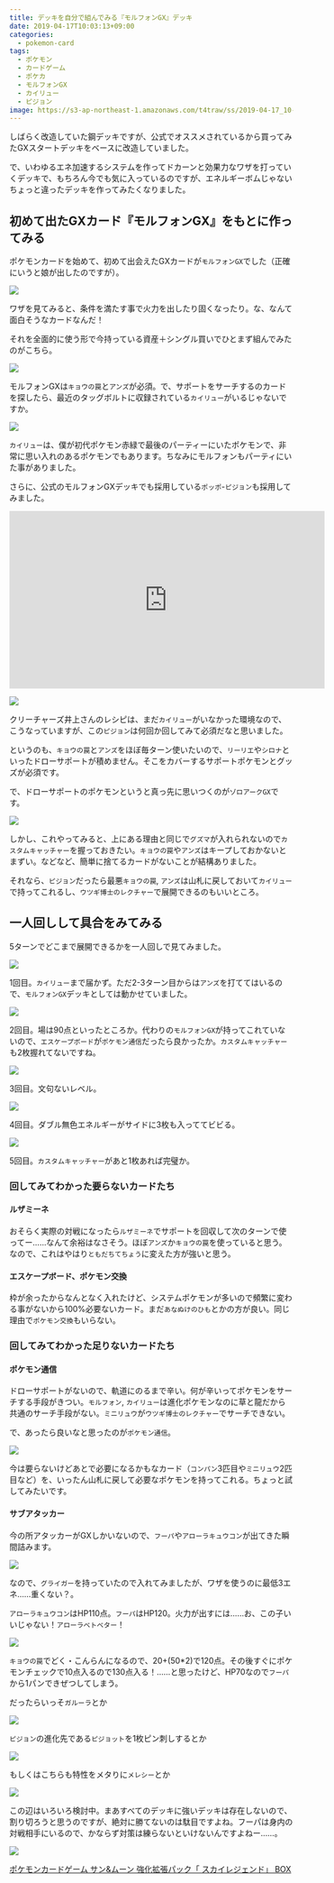 ```yaml
---
title: デッキを自分で組んでみる『モルフォンGX』デッキ
date: 2019-04-17T10:03:13+09:00
categories:
  - pokemon-card
tags:
  - ポケモン
  - カードゲーム
  - ポケカ
  - モルフォンGX
  - カイリュー
  - ピジョン
image: https://s3-ap-northeast-1.amazonaws.com/t4traw/ss/2019-04-17_10-05-49.png
---
```

しばらく改造していた鋼デッキですが、公式でオススメされているから買ってみたGXスタートデッキをベースに改造していました。

で、いわゆるエネ加速するシステムを作ってドカーンと効果力なワザを打っていくデッキで、もちろん今でも気に入っているのですが、エネルギーボムじゃないちょっと違ったデッキを作ってみたくなりました。

<!--more-->

## 初めて出たGXカード『モルフォンGX』をもとに作ってみる

ポケモンカードを始めて、初めて出会えたGXカードが`モルフォンGX`でした（正確にいうと娘が出したのですが）。

<img src="https://www.pokemon-card.com/assets/images/card_images/large/SM9a/036147_P_MORUFONGX.jpg" class="tcg-card">

ワザを見てみると、条件を満たす事で火力を出したり固くなったり。な、なんて面白そうなカードなんだ！

それを全面的に使う形で今持っている資産＋シングル買いでひとまず組んでみたのがこちら。

![](https://www.pokemon-card.com/deck/deckView.php/deckID/2XpMMy-Xd4IRJ-2ypM3R.png)

モルフォンGXは`キョウの罠`と`アンズ`が必須。で、サポートをサーチするのカードを探したら、最近のタッグボルトに収録されている`カイリュー`がいるじゃないですか。

<img src="https://www.pokemon-card.com/assets/images/card_images/large/SM9/036009_P_KAIRYU.jpg" class="tcg-card">

`カイリュー`は、僕が初代ポケモン赤緑で最後のパーティーにいたポケモンで、非常に思い入れのあるポケモンでもあります。ちなみにモルフォンもパーティにいた事がありました。

さらに、公式のモルフォンGXデッキでも採用している`ポッポ`-`ピジョン`も採用してみました。

<iframe width="560" height="315" src="https://www.youtube.com/embed/_DwEE700oCk" frameborder="0" allow="accelerometer; autoplay; encrypted-media; gyroscope; picture-in-picture" allowfullscreen></iframe>

![](https://s3-ap-northeast-1.amazonaws.com/t4traw/ss/2019-04-17_12-36-46.png)

クリーチャーズ井上さんのレシピは、まだ`カイリュー`がいなかった環境なので、こうなっていますが、この`ピジョン`は何回か回してみて必須だなと思いました。

というのも、`キョウの罠`と`アンズ`をほぼ毎ターン使いたいので、`リーリエ`や`シロナ`といったドローサポートが積めません。そこをカバーするサポートポケモンとグッズが必須です。

で、ドローサポートのポケモンというと真っ先に思いつくのが`ゾロアークGX`です。

<img src="https://www.pokemon-card.com/assets/images/card_images/large/SM3p/034050_P_ZOROAKUGX.jpg" class="tcg-card">

しかし、これやってみると、上にある理由と同じで`グズマ`が入れられないので`カスタムキャッチャー`を握っておきたい。`キョウの罠`や`アンズ`はキープしておかないとまずい。などなど、簡単に捨てるカードがないことが結構ありました。

それなら、`ピジョン`だったら最悪`キョウの罠`, `アンズ`は山札に戻しておいて`カイリュー`で持ってこれるし、`ウツギ博士のレクチャー`で展開できるのもいいところ。

## 一人回しして具合をみてみる

5ターンでどこまで展開できるかを一人回しで見てみました。

![](https://s3-ap-northeast-1.amazonaws.com/t4traw/ss/2019-04-17_10-31-24.png)

1回目。`カイリュー`まで届かず。ただ2-3ターン目からは`アンズ`を打ててはいるので、`モルフォンGX`デッキとしては動かせていました。

![](https://s3-ap-northeast-1.amazonaws.com/t4traw/ss/2019-04-17_10-41-37.png)

2回目。場は90点といったところか。代わりの`モルフォンGX`が持ってこれていないので、`エスケープボード`が`ポケモン通信`だったら良かったか。`カスタムキャッチャー`も2枚握れてないですね。

![](https://s3-ap-northeast-1.amazonaws.com/t4traw/ss/2019-04-17_10-44-52.png)

3回目。文句ないレベル。

![](https://s3-ap-northeast-1.amazonaws.com/t4traw/ss/2019-04-17_12-39-16.png)

4回目。ダブル無色エネルギーがサイドに3枚も入っててビビる。

![](https://s3-ap-northeast-1.amazonaws.com/t4traw/ss/2019-04-17_12-39-39.png)

5回目。`カスタムキャッチャー`があと1枚あれば完璧か。

### 回してみてわかった要らないカードたち

#### ルザミーネ

おそらく実際の対戦になったら`ルザミーネ`でサポートを回収して次のターンで使ってー……なんて余裕はなさそう。ほぼ`アンズ`か`キョウの罠`を使っていると思う。なので、これはやはり`ともだちてちょう`に変えた方が強いと思う。

#### エスケープボード、ポケモン交換

枠が余ったからなんとなく入れたけど、システムポケモンが多いので頻繁に変わる事がないから100%必要ないカード。まだ`あなぬけのひも`とかの方が良い。同じ理由で`ポケモン交換`もいらない。

### 回してみてわかった足りないカードたち

#### ポケモン通信

ドローサポートがないので、軌道にのるまで辛い。何が辛いってポケモンをサーチする手段がきつい。`モルフォン`, `カイリュー`は進化ポケモンなのに草と龍だから共通のサーチ手段がない。`ミニリュウ`が`ウツギ博士のレクチャー`でサーチできない。

で、あったら良いなと思ったのが`ポケモン通信`。

<img src="https://www.pokemon-card.com/assets/images/card_images/large/SM9/036026_T_POKEMONTSUUSHIN.jpg" class="tcg-card">

今は要らないけどあとで必要になるかもなカード（`コンパン`3匹目や`ミニリュウ`2匹目など）を、いったん山札に戻して必要なポケモンを持ってこれる。ちょっと試してみたいです。

#### サブアタッカー

今の所アタッカーがGXしかいないので、`フーパ`や`アローラキュウコン`が出てきた瞬間詰みます。

<img src="https://www.pokemon-card.com/assets/images/card_images/large/SM8b/035534_P_FUPA.jpg" class="tcg-card">

なので、`グライガー`を持っていたので入れてみましたが、ワザを使うのに最低3エネ……重くない？。

`アローラキュウコン`はHP110点。`フーパ`はHP120。火力が出すには……お、この子いいじゃない！`アローラベトベター`！

<img src="https://www.pokemon-card.com/assets/images/card_images/large/SM8a/035417_P_ARORABETOBETA.jpg" class="tcg-card">

`キョウの罠`でどく・こんらんになるので、20+(50*2)で120点。その後すぐにポケモンチェックで10点入るので130点入る！……と思ったけど、HP70なので`フーパ`から1パンできぜつしてしまう。

だったらいっそ`ガルーラ`とか

<img src="https://www.pokemon-card.com/assets/images/card_images/large/SM9/036018_P_GARURA.jpg" class="tcg-card">

`ピジョン`の進化先である`ピジョット`を1枚ピン刺しするとか

<img src="https://www.pokemon-card.com/assets/images/card_images/large/SM9/036014_P_PIJOTTO.jpg" class="tcg-card">

もしくはこちらも特性をメタりに`メレシー`とか

<img src="https://www.pokemon-card.com/assets/images/card_images/large/SM7b/035269_P_MERESHI.jpg" class="tcg-card">

この辺はいろいろ検討中。まあすべてのデッキに強いデッキは存在しないので、割り切ろうと思うのですが、絶対に勝てないのは駄目ですよね。フーパは身内の対戦相手にいるので、かならず対策は練らないといけないんですよねー……。

<div class="amazfy">
<a href="https://www.amazon.co.jp/dp/B07KYLSD63?tag=t4traw-22">
<img src="https://ws-fe.amazon-adsystem.com/widgets/q?_encoding=UTF8&ASIN=B07KYLSD63&Format=_SL250_&ID=AsinImage&MarketPlace=JP&ServiceVersion=20070822&WS=1&tag=t4traw-22&language=ja_JP">
<p>ポケモンカードゲーム サン&ムーン 強化拡張パック「 スカイレジェンド」 BOX</p>
</a>
</div>